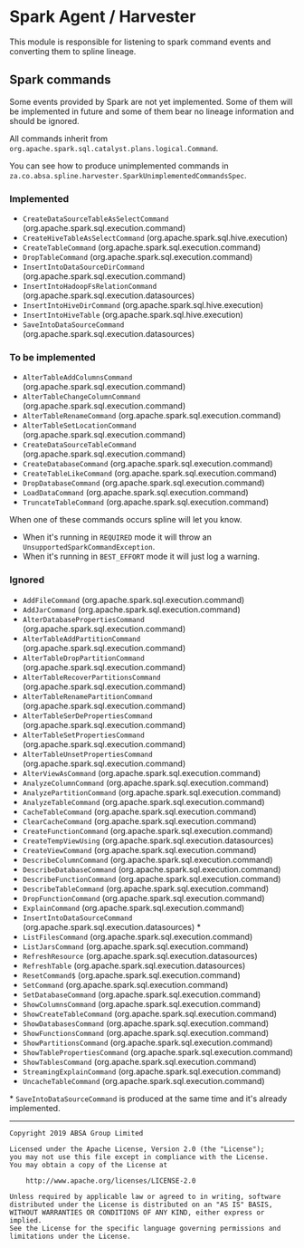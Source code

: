 # Spark Agent / Harvester

This module is responsible for listening to spark command events and converting them to spline lineage.

## Spark commands
Some events provided by Spark are not yet implemented. Some of them will be implemented in future 
and some of them bear no lineage information and should be ignored.

All commands inherit from `org.apache.spark.sql.catalyst.plans.logical.Command`.

You can see how to produce unimplemented commands in `za.co.absa.spline.harvester.SparkUnimplementedCommandsSpec`.
### Implemented

 - `CreateDataSourceTableAsSelectCommand` (org.apache.spark.sql.execution.command)
 - `CreateHiveTableAsSelectCommand`  (org.apache.spark.sql.hive.execution)
 - `CreateTableCommand`  (org.apache.spark.sql.execution.command)
 - `DropTableCommand`  (org.apache.spark.sql.execution.command)
 - `InsertIntoDataSourceDirCommand`  (org.apache.spark.sql.execution.command)
 - `InsertIntoHadoopFsRelationCommand`  (org.apache.spark.sql.execution.datasources)
 - `InsertIntoHiveDirCommand`  (org.apache.spark.sql.hive.execution)
 - `InsertIntoHiveTable`  (org.apache.spark.sql.hive.execution)
 - `SaveIntoDataSourceCommand`  (org.apache.spark.sql.execution.datasources)

### To be implemented

 - `AlterTableAddColumnsCommand`  (org.apache.spark.sql.execution.command)
 - `AlterTableChangeColumnCommand`  (org.apache.spark.sql.execution.command)
 - `AlterTableRenameCommand`  (org.apache.spark.sql.execution.command)
 - `AlterTableSetLocationCommand`  (org.apache.spark.sql.execution.command)
 - `CreateDataSourceTableCommand`  (org.apache.spark.sql.execution.command)
 - `CreateDatabaseCommand`  (org.apache.spark.sql.execution.command)
 - `CreateTableLikeCommand`  (org.apache.spark.sql.execution.command)
 - `DropDatabaseCommand`  (org.apache.spark.sql.execution.command)
 - `LoadDataCommand`  (org.apache.spark.sql.execution.command)
 - `TruncateTableCommand`  (org.apache.spark.sql.execution.command)

When one of these commands occurs spline will let you know. 
 - When it's running in `REQUIRED` mode it will throw an `UnsupportedSparkCommandException`.
 - When it's running in `BEST_EFFORT` mode it will just log a warning.
 
### Ignored

 - `AddFileCommand`  (org.apache.spark.sql.execution.command)
 - `AddJarCommand`  (org.apache.spark.sql.execution.command)
 - `AlterDatabasePropertiesCommand`  (org.apache.spark.sql.execution.command)
 - `AlterTableAddPartitionCommand`  (org.apache.spark.sql.execution.command)
 - `AlterTableDropPartitionCommand`  (org.apache.spark.sql.execution.command)
 - `AlterTableRecoverPartitionsCommand`  (org.apache.spark.sql.execution.command)
 - `AlterTableRenamePartitionCommand`  (org.apache.spark.sql.execution.command)
 - `AlterTableSerDePropertiesCommand`  (org.apache.spark.sql.execution.command)
 - `AlterTableSetPropertiesCommand`  (org.apache.spark.sql.execution.command)
 - `AlterTableUnsetPropertiesCommand`  (org.apache.spark.sql.execution.command)
 - `AlterViewAsCommand`  (org.apache.spark.sql.execution.command)
 - `AnalyzeColumnCommand`  (org.apache.spark.sql.execution.command)
 - `AnalyzePartitionCommand`  (org.apache.spark.sql.execution.command)
 - `AnalyzeTableCommand`  (org.apache.spark.sql.execution.command)
 - `CacheTableCommand`  (org.apache.spark.sql.execution.command)
 - `ClearCacheCommand`  (org.apache.spark.sql.execution.command)
 - `CreateFunctionCommand`  (org.apache.spark.sql.execution.command)
 - `CreateTempViewUsing`  (org.apache.spark.sql.execution.datasources)
 - `CreateViewCommand`  (org.apache.spark.sql.execution.command)
 - `DescribeColumnCommand`  (org.apache.spark.sql.execution.command)
 - `DescribeDatabaseCommand`  (org.apache.spark.sql.execution.command)
 - `DescribeFunctionCommand`  (org.apache.spark.sql.execution.command)
 - `DescribeTableCommand`  (org.apache.spark.sql.execution.command)
 - `DropFunctionCommand`  (org.apache.spark.sql.execution.command)
 - `ExplainCommand`  (org.apache.spark.sql.execution.command)
 - `InsertIntoDataSourceCommand`  (org.apache.spark.sql.execution.datasources) *
 - `ListFilesCommand`  (org.apache.spark.sql.execution.command)
 - `ListJarsCommand`  (org.apache.spark.sql.execution.command)
 - `RefreshResource`  (org.apache.spark.sql.execution.datasources)
 - `RefreshTable`  (org.apache.spark.sql.execution.datasources)
 - `ResetCommand$` (org.apache.spark.sql.execution.command)
 - `SetCommand`  (org.apache.spark.sql.execution.command)
 - `SetDatabaseCommand`  (org.apache.spark.sql.execution.command)
 - `ShowColumnsCommand`  (org.apache.spark.sql.execution.command)
 - `ShowCreateTableCommand`  (org.apache.spark.sql.execution.command)
 - `ShowDatabasesCommand`  (org.apache.spark.sql.execution.command)
 - `ShowFunctionsCommand`  (org.apache.spark.sql.execution.command)
 - `ShowPartitionsCommand`  (org.apache.spark.sql.execution.command)
 - `ShowTablePropertiesCommand`  (org.apache.spark.sql.execution.command)
 - `ShowTablesCommand`  (org.apache.spark.sql.execution.command)
 - `StreamingExplainCommand`  (org.apache.spark.sql.execution.command)
 - `UncacheTableCommand`  (org.apache.spark.sql.execution.command)


\* `SaveIntoDataSourceCommand` is produced at the same time and it's already implemented.


---

    Copyright 2019 ABSA Group Limited
    
    Licensed under the Apache License, Version 2.0 (the "License");
    you may not use this file except in compliance with the License.
    You may obtain a copy of the License at
    
        http://www.apache.org/licenses/LICENSE-2.0
    
    Unless required by applicable law or agreed to in writing, software
    distributed under the License is distributed on an "AS IS" BASIS,
    WITHOUT WARRANTIES OR CONDITIONS OF ANY KIND, either express or implied.
    See the License for the specific language governing permissions and
    limitations under the License.
